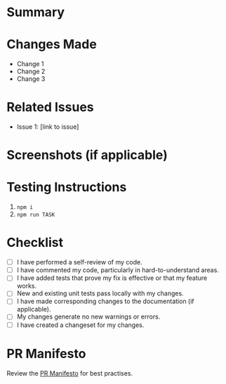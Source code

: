 # Summary

<!-- Provide a short summary explaining the purpose of this pull request. -->

# Changes Made

<!-- List the changes that were made in this pull request. -->

- Change 1
- Change 2
- Change 3

# Related Issues

<!-- List any related issues or tickets, including links to them. -->

- Issue 1: [link to issue]

# Screenshots (if applicable)

<!-- If there are any visual changes, provide screenshots or GIFs. -->

# Testing Instructions

<!-- Describe the steps needed to test this pull request. -->

1. `npm i`
2. `npm run TASK`

# Checklist

<!-- Ensure that your pull request meets the following requirements. -->

- [ ] I have performed a self-review of my code.
- [ ] I have commented my code, particularly in hard-to-understand areas.
- [ ] I have added tests that prove my fix is effective or that my feature works.
- [ ] New and existing unit tests pass locally with my changes.
- [ ] I have made corresponding changes to the documentation (if applicable).
- [ ] My changes generate no new warnings or errors.
- [ ] I have created a changeset for my changes.

# PR Manifesto

Review the [PR Manifesto](https://github.com/cloudoperators/juno/blob/main/docs/pr_manifesto.md) for best practises.
